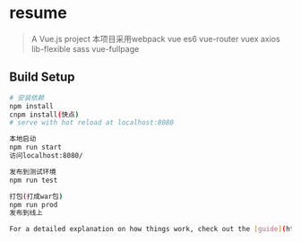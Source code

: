 # resume

> A Vue.js project
本项目采用webpack vue es6 vue-router vuex axios lib-flexible sass vue-fullpage
## Build Setup

``` bash
# 安装依赖
npm install
cnpm install(快点)
# serve with hot reload at localhost:8080

本地启动
npm run start
访问localhost:8080/

发布到测试环境
npm run test

打包(打成war包)
npm run prod
发布到线上

For a detailed explanation on how things work, check out the [guide](http://vuejs-templates.github.io/webpack/) and [docs for vue-loader](http://vuejs.github.io/vue-loader).
